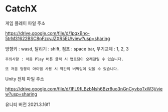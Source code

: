 # CatchX

게임 플레이 파일 주소

https://drive.google.com/file/d/1pqxBno-5trM31622BSC8pFzcvJZXR5EU/view?usp=sharing

방향키 : wasd, 달리기 : shift, 점프 : space bar, 무기교체 : 1, 2, 3

    주의사항 : 처음 Play 버튼 클릭 시 맵로딩이 오래걸릴 수 있습니다.

    또 처음 멍뭉이 아이템 사용 시 약간의 버벅임이 있을 수 있습니다.

Unity 전체 파일 주소

https://drive.google.com/file/d/1FL9fLBzbNsh6Bzr8uo3nGnCyvboTxW3j/view?usp=sharing

유니티 버전 2021.3.16f1
